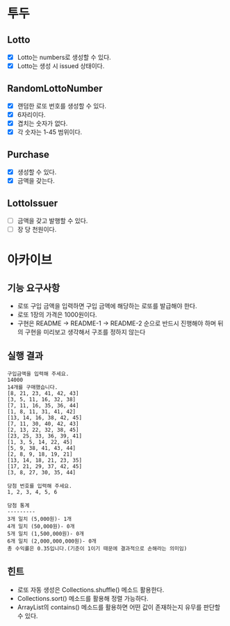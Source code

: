 # 투두
## Lotto
- [x] Lotto는 numbers로 생성할 수 있다.
- [x] Lotto는 생성 시 issued 상태이다.

## RandomLottoNumber
- [x] 랜덤한 로또 번호를 생성할 수 있다.
- [x] 6자리이다.
- [x] 겹치는 숫자가 없다.
- [x] 각 숫자는 1-45 범위이다.

## Purchase
- [x] 생성할 수 있다.
- [x] 금액을 갖는다.

## LottoIssuer
- [ ] 금액을 갖고 발행할 수 있다.
- [ ] 장 당 천원이다.

# 아카이브

## 기능 요구사항
- 로또 구입 금액을 입력하면 구입 금액에 해당하는 로또를 발급해야 한다.
- 로또 1장의 가격은 1000원이다.
- 구현은 README -> README-1 -> README-2 순으로 반드시 진행해야 하며 뒤의 구현을 미리보고 생각해서 구조를 정하지 않는다

## 실행 결과
```
구입금액을 입력해 주세요.
14000
14개를 구매했습니다.
[8, 21, 23, 41, 42, 43]
[3, 5, 11, 16, 32, 38]
[7, 11, 16, 35, 36, 44]
[1, 8, 11, 31, 41, 42]
[13, 14, 16, 38, 42, 45]
[7, 11, 30, 40, 42, 43]
[2, 13, 22, 32, 38, 45]
[23, 25, 33, 36, 39, 41]
[1, 3, 5, 14, 22, 45]
[5, 9, 38, 41, 43, 44]
[2, 8, 9, 18, 19, 21]
[13, 14, 18, 21, 23, 35]
[17, 21, 29, 37, 42, 45]
[3, 8, 27, 30, 35, 44]

당첨 번호를 입력해 주세요.
1, 2, 3, 4, 5, 6

당첨 통계
---------
3개 일치 (5,000원)- 1개
4개 일치 (50,000원)- 0개
5개 일치 (1,500,000원)- 0개
6개 일치 (2,000,000,000원)- 0개
총 수익률은 0.35입니다.(기준이 1이기 때문에 결과적으로 손해라는 의미임)
```

## 힌트
- 로또 자동 생성은 Collections.shuffle() 메소드 활용한다.
- Collections.sort() 메소드를 활용해 정렬 가능하다.
- ArrayList의 contains() 메소드를 활용하면 어떤 값이 존재하는지 유무를 판단할 수 있다.
